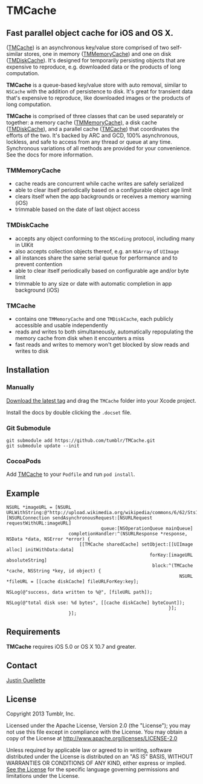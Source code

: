 # TMCache #

## Fast parallel object cache for iOS and OS X. ##

([TMCache](TMCache/TMCache.h)) is an asynchronous key/value store comprised of two self-similar stores, one in memory ([TMMemoryCache](TMCache/TMMemoryCache.h)) and one on disk ([TMDiskCache](TMCache/TMDiskCache.h)). It's designed for temporarily persisting objects that are expensive to reproduce, e.g. downloaded data or the products of long computation.







__TMCache__ is a queue-based key/value store with auto removal, similar to `NSCache` with the addition of persistence to disk. It's great for transient data that's expensive to reproduce, like downloaded images or the products of long computation.

__TMCache__ is comprised of three classes that can be used separately or together: a memory cache ([TMMemoryCache](TMCache/TMMemoryCache.h)), a disk cache ([TMDiskCache](TMCache/TMDiskCache.h)), and a parallel cache ([TMCache](TMCache/TMCache.h)) that coordinates the efforts of the two. It's backed by ARC and GCD, 100% asynchronous, lockless, and safe to access from any thread or queue at any time. Synchronous variations of all methods are provided for your convenience. See the docs for more information.

### TMMemoryCache ###

- cache reads are concurrent while cache writes are safely serialized
- able to clear itself periodically based on a configurable object age limit
- clears itself when the app backgrounds or receives a memory warning (iOS)
- trimmable based on the date of last object access

### TMDiskCache ###

- accepts any object conforming to the `NSCoding` protocol, including many in UIKit
- also accepts collection objects thereof, e.g. an `NSArray` of `UIImage`
- all instances share the same serial queue for performance and to prevent contention
- able to clear itself periodically based on configurable age and/or byte limit
- trimmable to any size or date with automatic completion in app background (iOS)

### TMCache ###

- contains one `TMMemoryCache` and one `TMDiskCache`, each publicly accessible
  and usable independently
- reads and writes to both simultaneously, automatically repopulating the memory
  cache from disk when it encounters a miss
- fast reads and writes to memory won't get blocked by slow reads and writes to disk

## Installation  ##

### Manually ####

[Download the latest tag](https://github.com/tumblr/TMCache/tags) and drag the `TMCache` folder into your Xcode project.

Install the docs by double clicking the `.docset` file.

### Git Submodule ###

    git submodule add https://github.com/tumblr/TMCache.git
    git submodule update --init

### CocoaPods ###

Add [TMCache](http://cocoapods.org/?q=name%3ATMCache) to your `Podfile` and run `pod install`.

## Example ##

    NSURL *imageURL = [NSURL URLWithString:@"http://upload.wikimedia.org/wikipedia/commons/6/62/Sts114_033.jpg"];
    [NSURLConnection sendAsynchronousRequest:[NSURLRequest requestWithURL:imageURL]
                                       queue:[NSOperationQueue mainQueue]
                           completionHandler:^(NSURLResponse *response, NSData *data, NSError *error) {
                               [[TMCache sharedCache] setObject:[[UIImage alloc] initWithData:data]
                                                         forKey:[imageURL absoluteString]
                                                          block:^(TMCache *cache, NSString *key, id object) {
                                                                    NSURL *fileURL = [[cache diskCache] fileURLForKey:key];
                                                                    NSLog(@"success, data written to %@", [fileURL path]);
                                                                    NSLog(@"total disk use: %d bytes", [[cache diskCache] byteCount]);
                                                                }];
                           }];

## Requirements ##

__TMCache__ requires iOS 5.0 or OS X 10.7 and greater.

## Contact ##

[Justin Ouellette](mailto:jstn@tumblr.com)

## License ##

Copyright 2013 Tumblr, Inc.

Licensed under the Apache License, Version 2.0 (the "License"); you may not use this file except in compliance with the License. You may obtain a copy of the License at http://www.apache.org/licenses/LICENSE-2.0

Unless required by applicable law or agreed to in writing, software distributed under the License is distributed on an "AS IS" BASIS, WITHOUT WARRANTIES OR CONDITIONS OF ANY KIND, either express or implied. [See the License](LICENSE.txt) for the specific language governing permissions and limitations under the License.

